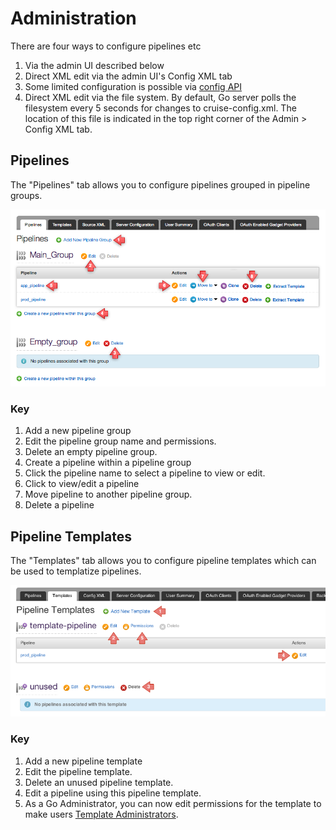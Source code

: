 # Administration

There are four ways to configure pipelines etc

1.  Via the admin UI described below
2.  Direct XML edit via the admin UI's Config XML tab
3.  Some limited configuration is possible via [config API](../api/configuration_api.md)
4.  Direct XML edit via the file system. By default, Go server polls the filesystem every 5 seconds for changes to cruise-config.xml. The location of this file is indicated in the top right corner of the Admin \> Config XML tab.

## Pipelines

The "Pipelines" tab allows you to configure pipelines grouped in pipeline groups.

![](../resources/images/pipeline_groups.png)

### Key

1.  Add a new pipeline group
2.  Edit the pipeline group name and permissions.
3.  Delete an empty pipeline group.
4.  Create a pipeline within a pipeline group
5.  Click the pipeline name to select a pipeline to view or edit.
6.  Click to view/edit a pipeline
7.  Move pipeline to another pipeline group.
8.  Delete a pipeline

## Pipeline Templates

The "Templates" tab allows you to configure pipeline templates which can be used to templatize pipelines.

![](../resources/images/pipeline_templates.png)

### Key

1.  Add a new pipeline template
2.  Edit the pipeline template.
3.  Delete an unused pipeline template.
4.  Edit a pipeline using this pipeline template.
5.  As a Go Administrator, you can now edit permissions for the template to make users [Template Administrators](../configuration/dev_authorization.md#template-admin).